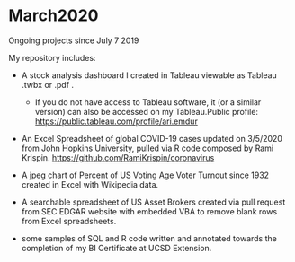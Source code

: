 # March2020
Ongoing projects since July 7 2019

My repository includes: 

  - A stock analysis dashboard I created in Tableau viewable as Tableau .twbx or .pdf .
    - If you do not have access to Tableau software, it (or a similar version) can also be accessed on my Tableau.Public profile: https://public.tableau.com/profile/ari.emdur

  - An Excel Spreadsheet of global COVID-19 cases updated on 3/5/2020 from John Hopkins University, pulled via R code composed by Rami Krispin.
  https://github.com/RamiKrispin/coronavirus
  
  - A jpeg chart of Percent of US Voting Age Voter Turnout since 1932 created in Excel with Wikipedia data.
  
  - A searchable spreadsheet of US Asset Brokers created via pull request from SEC EDGAR website with embedded VBA to remove blank rows from Excel spreadsheets.
  
  - some samples of SQL and R code written and annotated towards the completion of my BI Certificate at UCSD Extension.
  
  
  
  
  
